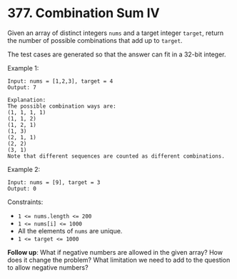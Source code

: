 # 377. Combination Sum IV

Given an array of distinct integers `nums` and a target integer `target`, return the number of possible combinations that add up to `target`.

The test cases are generated so that the answer can fit in a 32-bit integer.

Example 1:

    Input: nums = [1,2,3], target = 4
    Output: 7

    Explanation:
    The possible combination ways are:
    (1, 1, 1, 1)
    (1, 1, 2)
    (1, 2, 1)
    (1, 3)
    (2, 1, 1)
    (2, 2)
    (3, 1)
    Note that different sequences are counted as different combinations.

Example 2:

    Input: nums = [9], target = 3
    Output: 0

Constraints:

- `1 <= nums.length <= 200`
- `1 <= nums[i] <= 1000`
- All the elements of `nums` are unique.
- `1 <= target <= 1000`

**Follow up**: What if negative numbers are allowed in the given array? How does it change the problem? What limitation we need to add to the question to allow negative numbers?